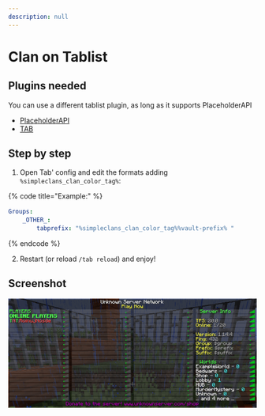 ```yaml
---
description: null
---
```


# Clan on Tablist

## Plugins needed

You can use a different tablist plugin, as long as it supports PlaceholderAPI

* [PlaceholderAPI](https://www.spigotmc.org/resources/placeholderapi.6245/)
* [TAB](https://github.com/NEZNAMY/TAB/releases)

## Step by step

1. Open Tab' config and edit the formats adding `%simpleclans_clan_color_tag%`:

{% code title="Example:" %}
```yaml
Groups:
    _OTHER_:
        tabprefix: "%simpleclans_clan_color_tag%%vault-prefix% "
```
{% endcode %}

2. Restart \(or reload `/tab reload`\) and enjoy!

## Screenshot

![](../.gitbook/assets/clans-tablist.png)

